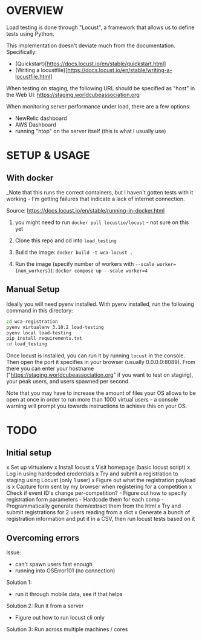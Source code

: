 # OVERVIEW

Load testing is done through "Locust", a framework that allows us to define tests using Python.

This implementation doesn't deviate much from the documentation. Specifically:
- (Quickstart)[https://docs.locust.io/en/stable/quickstart.html]
- (Writing a locustfile)[https://docs.locust.io/en/stable/writing-a-locustfile.html]

When testing on staging, the following URL should be specified as "host" in the Web UI: https://staging.worldcubeassociation.org

When monitoring server performance under load, there are a few options:
- NewRelic dashboard
- AWS Dashboard
- running "htop" on the server itself (this is what I usually use)


# SETUP & USAGE

## With docker

_Note that this runs the correct containers, but I haven't gotten tests with it working - I'm getting failures that indicate a lack of internet connection.

Source: https://docs.locust.io/en/stable/running-in-docker.html

1. you might need to run `docker pull locustio/locust` - not sure on this yet

2. Clone this repo and cd into `load_testing`

3. Build the image: `docker build -t wca-locust .`

4. Run the image (specify number of workers with `--scale worker={num_workers}`): `docker compose up --scale worker=4`

## Manual Setup

Ideally you will need pyenv installed. With pyenv installed, run the following command in this directory:

```bash
cd wca-registration
pyenv virtualenv 3.10.2 load-testing
pyenv local load-testing
pip install requirements.txt
cd load_testing
```

Once locust is installed, you can run it by running `locust` in the console. Then open the port it specifies in your browser (usually 0.0.0.0:8089). From there you can enter your hostname ("https://staging.worldcubeassociation.org" if you want to test on staging), your peak users, and users spawned per second. 

Note that you may have to increase the amount of files your OS allows to be open at once in order to run more than 1000 virtual users - a console warning will prompt you towards instructions to achieve this on your OS.  

# TODO

## Initial setup
x Set up virtualenv
x Install locust
x Visit homepage (basic locust script)
x Log in using hardcoded credentials
x Try and submit a registration to staging using Locust (only 1 user)
    x Figure out what the registration payload is
        x Capture form sent by my browser when registering for a competition
        x Check if event ID's change per-competition?
    - Figure out how to specify registration form parameters
        - Hardcode them for each comp
        - Programmatically generate them/extract them from the html
x Try and submit registrations for 2 users reading from a dict
x Generate a bunch of registration information and put it in a CSV, then run locust tests based on it


## Overcoming errors

Issue: 
- can't spawn users fast enough
- running into OSError101 (no connection)


Solution 1:
- run it through mobile data, see if that helps

Solution 2: Run it from a server
- Figure out how to run locust cli only

Solution 3: Run across multiple machines / cores
